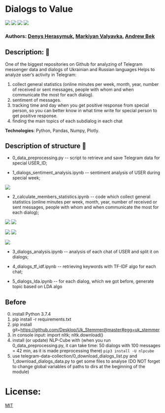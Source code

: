 # Dialogs to Value


![](https://img.shields.io/badge/-status:wip-5319e7.svg)
![](https://img.shields.io/github/license/damoklov/nasa.svg)
![](https://img.shields.io/github/languages/code-size/denysgerasymuk799/Dialogs-to-Value.svg)
![](https://img.shields.io/github/last-commit/denysgerasymuk799/Dialogs-to-Value.svg)
    
### Authors: [Denys Herasymuk](https://github.com/denysgerasymuk799), [Markiyan Valyavka](https://github.com/markvalyavka), [Andrew Bek](https://github.com/ReyBroncas)

## Description: :sparkler:

One of the biggest repositories on Github for analyzing of Telegram messenger data and dialogs of Ukrainian and Russian languages
Helps to analyze user’s activity in Telegram:

1.	collect general statistics (online minutes per week, month, year, number of received or sent messages,
 people with whom and when communicate the most for each dialog).
2.	sentiment of messages. 
3.	tracking time and day when you get positive response from special person, so you can better know in what time write for special person to get positive response.
4.	finding the main topics of each subdialog in each chat


**Technologies**: Python, Pandas, Numpy, Plotly.


## Description of structure :pushpin:

- 0_data_preprocessing.py -- script to retrieve and save Telegram data for special USER_ID;

- 1_dialogs_sentiment_analysis.ipynb -- sentiment analysis of USER during special week;

![](https://github.com/denysgerasymuk799/Dialogs-To-Value/blob/master/result_screenshots/sentiment_result.jpg)

- 2_calculate_members_statistics.ipynb -- code which collect general statistics (online minutes per week, month,
year, number of received or sent messages, people with whom and when communicate the most for each dialog);

![](https://github.com/denysgerasymuk799/Dialogs-To-Value/blob/master/result_screenshots/fig_week_received_msgs.png)
![](https://github.com/denysgerasymuk799/Dialogs-To-Value/blob/master/result_screenshots/fig_week_sent_msgs.png)

![](https://github.com/denysgerasymuk799/Dialogs-To-Value/blob/master/result_screenshots/Weekly%20active%20minutes%20in%20Telegram.png)
![](https://github.com/denysgerasymuk799/Dialogs-To-Value/blob/master/result_screenshots/Monthly%20active%20minutes%20in%20Telegram.png)

![](https://github.com/denysgerasymuk799/Dialogs-To-Value/blob/master/result_screenshots/day_activity.jpg)

- 3_dialogs_analysis.ipynb -- analysis of each chat of USER and split it on dialogs;

- 4_dialogs_tf_idf.ipynb -- retrieving keywords with TF-IDF algo for each chat;

- 5_dialogs_lda.ipynb -- for each dialog, which we got before, generate topic based on LDA algo


## Before

0. install Python 3.7.4
1. pip install -r requirements.txt
2. pip install git+https://github.com/Desklop/Uk_Stemmer@master#egg=uk_stemmer
3. in console input: import nltk; nltk.download()
4. install (or update) NLP-Cube with (when you run 0_data_preprocessing.py,
it can take time: 50 dialogs with 100 messages = 42 min, as it is made preprocessing there)
`pip3 install -U nlpcube`
5. use telegram-data-collection/0_download_dialogs_list.py and 1_download_dialogs_data.py
to get some files to analyse (DO NOT forget to change global variables of paths to dirs at the beginning of the module)

# License:
[MIT](https://choosealicense.com/licenses/mit/)
